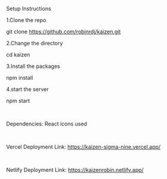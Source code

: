 Setup Instructions

1.Clone the repo

git clone https://github.com/robinrdj/kaizen.git

2.Change the directory 

cd kaizen

3.Install the packages 

npm install

4.start the server 

npm start

<br>

Dependencies: React icons used  

<br>

Vercel Deployment Link:
https://kaizen-sigma-nine.vercel.app/

<br>

Netlify Deployment Link:
https://kaizenrobin.netlify.app/
